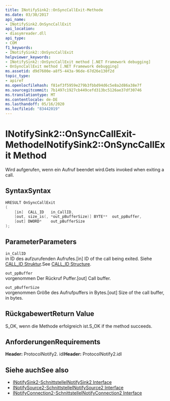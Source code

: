 ```yaml
---
title: INotifySink2::OnSyncCallExit-Methode
ms.date: 03/30/2017
api_name:
- INotifySink2.OnSyncCallExit
api_location:
- diasymreader.dll
api_type:
- COM
f1_keywords:
- INotifySink2::OnSyncCallExit
helpviewer_keywords:
- INotifySink2::OnSyncCallExit method [.NET Framework debugging]
- OnSyncCallExit method [.NET Framework debugging]
ms.assetid: d9d7600e-a8f5-443a-96de-67d26e130f2d
topic_type:
- apiref
ms.openlocfilehash: f81ef3f5959e279b3fbbd94d6c5e8a2d86a38e7f
ms.sourcegitcommit: 7b1497c1927cb449cefd313bc5126ae37df30746
ms.translationtype: MT
ms.contentlocale: de-DE
ms.lasthandoff: 05/16/2020
ms.locfileid: "83442019"
---
```

# <a name="inotifysink2onsynccallexit-method"></a><span data-ttu-id="d41c9-102">INotifySink2::OnSyncCallExit-Methode</span><span class="sxs-lookup"><span data-stu-id="d41c9-102">INotifySink2::OnSyncCallExit Method</span></span>
<span data-ttu-id="d41c9-103">Wird aufgerufen, wenn ein Aufruf beendet wird.</span><span class="sxs-lookup"><span data-stu-id="d41c9-103">Gets invoked when exiting a call.</span></span>  
  
## <a name="syntax"></a><span data-ttu-id="d41c9-104">Syntax</span><span class="sxs-lookup"><span data-stu-id="d41c9-104">Syntax</span></span>  
  
```cpp  
HRESULT OnSyncCallExit  
(  
    [in]  CALL_ID   in_CallID,  
    [out, size_is(, *out_pBufferSize)] BYTE**  out_ppBuffer,  
    [out] DWORD*    out_pBufferSize  
);  
```  
  
## <a name="parameters"></a><span data-ttu-id="d41c9-105">Parameter</span><span class="sxs-lookup"><span data-stu-id="d41c9-105">Parameters</span></span>  
 `in_CallID`  
 <span data-ttu-id="d41c9-106">in ID des aufzurufenden Aufrufes.</span><span class="sxs-lookup"><span data-stu-id="d41c9-106">[in] ID of the call being exited.</span></span> <span data-ttu-id="d41c9-107">Siehe [CALL_ID Struktur](call-id-structure.md).</span><span class="sxs-lookup"><span data-stu-id="d41c9-107">See [CALL_ID Structure](call-id-structure.md).</span></span>  
  
 `out_ppBuffer`  
 <span data-ttu-id="d41c9-108">vorgenommen Der Rückruf Puffer.</span><span class="sxs-lookup"><span data-stu-id="d41c9-108">[out] Call buffer.</span></span>  
  
 `out_pBufferSize`  
 <span data-ttu-id="d41c9-109">vorgenommen Größe des Aufrufpuffers in Bytes.</span><span class="sxs-lookup"><span data-stu-id="d41c9-109">[out] Size of the call buffer, in bytes.</span></span>  
  
## <a name="return-value"></a><span data-ttu-id="d41c9-110">Rückgabewert</span><span class="sxs-lookup"><span data-stu-id="d41c9-110">Return Value</span></span>  
 <span data-ttu-id="d41c9-111">S_OK, wenn die Methode erfolgreich ist.</span><span class="sxs-lookup"><span data-stu-id="d41c9-111">S_OK if the method succeeds.</span></span>  
  
## <a name="requirements"></a><span data-ttu-id="d41c9-112">Anforderungen</span><span class="sxs-lookup"><span data-stu-id="d41c9-112">Requirements</span></span>  
 <span data-ttu-id="d41c9-113">**Header:** ProtocolNotify2. idl</span><span class="sxs-lookup"><span data-stu-id="d41c9-113">**Header:** ProtocolNotify2.idl</span></span>  
  
## <a name="see-also"></a><span data-ttu-id="d41c9-114">Siehe auch</span><span class="sxs-lookup"><span data-stu-id="d41c9-114">See also</span></span>

- [<span data-ttu-id="d41c9-115">INotifySink2-Schnittstelle</span><span class="sxs-lookup"><span data-stu-id="d41c9-115">INotifySink2 Interface</span></span>](inotifysink2-interface.md)
- [<span data-ttu-id="d41c9-116">INotifySource2-Schnittstelle</span><span class="sxs-lookup"><span data-stu-id="d41c9-116">INotifySource2 Interface</span></span>](inotifysource2-interface.md)
- [<span data-ttu-id="d41c9-117">INotifyConnection2-Schnittstelle</span><span class="sxs-lookup"><span data-stu-id="d41c9-117">INotifyConnection2 Interface</span></span>](inotifyconnection2-interface.md)
